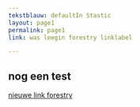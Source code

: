 ```yaml
---
tekstblauw: defaultIn Stastic
layout: page1
permalink: page1
link: was leegin forestry linklabel

---
```

## nog een test

[nieuwe link forestry](/ "newlink")